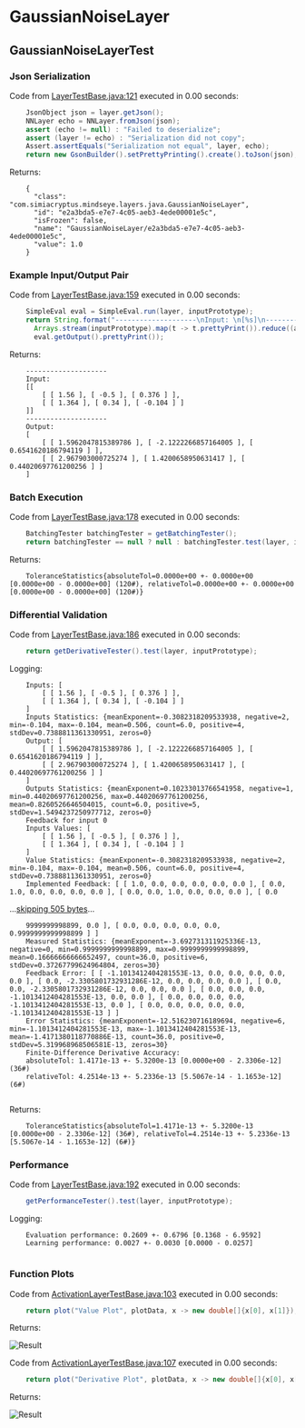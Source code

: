 # GaussianNoiseLayer
## GaussianNoiseLayerTest
### Json Serialization
Code from [LayerTestBase.java:121](../../../../../../../src/test/java/com/simiacryptus/mindseye/layers/LayerTestBase.java#L121) executed in 0.00 seconds: 
```java
    JsonObject json = layer.getJson();
    NNLayer echo = NNLayer.fromJson(json);
    assert (echo != null) : "Failed to deserialize";
    assert (layer != echo) : "Serialization did not copy";
    Assert.assertEquals("Serialization not equal", layer, echo);
    return new GsonBuilder().setPrettyPrinting().create().toJson(json);
```

Returns: 

```
    {
      "class": "com.simiacryptus.mindseye.layers.java.GaussianNoiseLayer",
      "id": "e2a3bda5-e7e7-4c05-aeb3-4ede00001e5c",
      "isFrozen": false,
      "name": "GaussianNoiseLayer/e2a3bda5-e7e7-4c05-aeb3-4ede00001e5c",
      "value": 1.0
    }
```



### Example Input/Output Pair
Code from [LayerTestBase.java:159](../../../../../../../src/test/java/com/simiacryptus/mindseye/layers/LayerTestBase.java#L159) executed in 0.00 seconds: 
```java
    SimpleEval eval = SimpleEval.run(layer, inputPrototype);
    return String.format("--------------------\nInput: \n[%s]\n--------------------\nOutput: \n%s",
      Arrays.stream(inputPrototype).map(t -> t.prettyPrint()).reduce((a, b) -> a + ",\n" + b).get(),
      eval.getOutput().prettyPrint());
```

Returns: 

```
    --------------------
    Input: 
    [[
    	[ [ 1.56 ], [ -0.5 ], [ 0.376 ] ],
    	[ [ 1.364 ], [ 0.34 ], [ -0.104 ] ]
    ]]
    --------------------
    Output: 
    [
    	[ [ 1.5962047815389786 ], [ -2.1222266857164005 ], [ 0.6541620186794119 ] ],
    	[ [ 2.967903000725274 ], [ 1.4200658950631417 ], [ 0.44020697761200256 ] ]
    ]
```



### Batch Execution
Code from [LayerTestBase.java:178](../../../../../../../src/test/java/com/simiacryptus/mindseye/layers/LayerTestBase.java#L178) executed in 0.00 seconds: 
```java
    BatchingTester batchingTester = getBatchingTester();
    return batchingTester == null ? null : batchingTester.test(layer, inputPrototype);
```

Returns: 

```
    ToleranceStatistics{absoluteTol=0.0000e+00 +- 0.0000e+00 [0.0000e+00 - 0.0000e+00] (120#), relativeTol=0.0000e+00 +- 0.0000e+00 [0.0000e+00 - 0.0000e+00] (120#)}
```



### Differential Validation
Code from [LayerTestBase.java:186](../../../../../../../src/test/java/com/simiacryptus/mindseye/layers/LayerTestBase.java#L186) executed in 0.00 seconds: 
```java
    return getDerivativeTester().test(layer, inputPrototype);
```
Logging: 
```
    Inputs: [
    	[ [ 1.56 ], [ -0.5 ], [ 0.376 ] ],
    	[ [ 1.364 ], [ 0.34 ], [ -0.104 ] ]
    ]
    Inputs Statistics: {meanExponent=-0.3082318209533938, negative=2, min=-0.104, max=-0.104, mean=0.506, count=6.0, positive=4, stdDev=0.7388811361330951, zeros=0}
    Output: [
    	[ [ 1.5962047815389786 ], [ -2.1222266857164005 ], [ 0.6541620186794119 ] ],
    	[ [ 2.967903000725274 ], [ 1.4200658950631417 ], [ 0.44020697761200256 ] ]
    ]
    Outputs Statistics: {meanExponent=0.10233013766541958, negative=1, min=0.44020697761200256, max=0.44020697761200256, mean=0.8260526646504015, count=6.0, positive=5, stdDev=1.5494237250977712, zeros=0}
    Feedback for input 0
    Inputs Values: [
    	[ [ 1.56 ], [ -0.5 ], [ 0.376 ] ],
    	[ [ 1.364 ], [ 0.34 ], [ -0.104 ] ]
    ]
    Value Statistics: {meanExponent=-0.3082318209533938, negative=2, min=-0.104, max=-0.104, mean=0.506, count=6.0, positive=4, stdDev=0.7388811361330951, zeros=0}
    Implemented Feedback: [ [ 1.0, 0.0, 0.0, 0.0, 0.0, 0.0 ], [ 0.0, 1.0, 0.0, 0.0, 0.0, 0.0 ], [ 0.0, 0.0, 1.0, 0.0, 0.0, 0.0 ], [ 0.0
```
...[skipping 505 bytes](etc/57.txt)...
```
    9999999998899, 0.0 ], [ 0.0, 0.0, 0.0, 0.0, 0.0, 0.9999999999998899 ] ]
    Measured Statistics: {meanExponent=-3.692731311925336E-13, negative=0, min=0.9999999999998899, max=0.9999999999998899, mean=0.16666666666652497, count=36.0, positive=6, stdDev=0.37267799624964804, zeros=30}
    Feedback Error: [ [ -1.1013412404281553E-13, 0.0, 0.0, 0.0, 0.0, 0.0 ], [ 0.0, -2.3305801732931286E-12, 0.0, 0.0, 0.0, 0.0 ], [ 0.0, 0.0, -2.3305801732931286E-12, 0.0, 0.0, 0.0 ], [ 0.0, 0.0, 0.0, -1.1013412404281553E-13, 0.0, 0.0 ], [ 0.0, 0.0, 0.0, 0.0, -1.1013412404281553E-13, 0.0 ], [ 0.0, 0.0, 0.0, 0.0, 0.0, -1.1013412404281553E-13 ] ]
    Error Statistics: {meanExponent=-12.516230716189694, negative=6, min=-1.1013412404281553E-13, max=-1.1013412404281553E-13, mean=-1.4171380118770886E-13, count=36.0, positive=0, stdDev=5.319968968506581E-13, zeros=30}
    Finite-Difference Derivative Accuracy:
    absoluteTol: 1.4171e-13 +- 5.3200e-13 [0.0000e+00 - 2.3306e-12] (36#)
    relativeTol: 4.2514e-13 +- 5.2336e-13 [5.5067e-14 - 1.1653e-12] (6#)
    
```

Returns: 

```
    ToleranceStatistics{absoluteTol=1.4171e-13 +- 5.3200e-13 [0.0000e+00 - 2.3306e-12] (36#), relativeTol=4.2514e-13 +- 5.2336e-13 [5.5067e-14 - 1.1653e-12] (6#)}
```



### Performance
Code from [LayerTestBase.java:192](../../../../../../../src/test/java/com/simiacryptus/mindseye/layers/LayerTestBase.java#L192) executed in 0.00 seconds: 
```java
    getPerformanceTester().test(layer, inputPrototype);
```
Logging: 
```
    Evaluation performance: 0.2609 +- 0.6796 [0.1368 - 6.9592]
    Learning performance: 0.0027 +- 0.0030 [0.0000 - 0.0257]
    
```

### Function Plots
Code from [ActivationLayerTestBase.java:103](../../../../../../../src/test/java/com/simiacryptus/mindseye/layers/java/ActivationLayerTestBase.java#L103) executed in 0.00 seconds: 
```java
    return plot("Value Plot", plotData, x -> new double[]{x[0], x[1]});
```

Returns: 

![Result](etc/test.20.png)



Code from [ActivationLayerTestBase.java:107](../../../../../../../src/test/java/com/simiacryptus/mindseye/layers/java/ActivationLayerTestBase.java#L107) executed in 0.00 seconds: 
```java
    return plot("Derivative Plot", plotData, x -> new double[]{x[0], x[2]});
```

Returns: 

![Result](etc/test.21.png)



